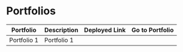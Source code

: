 # Portfolios

| Portfolio | Description |Deployed Link | Go to Portfolio |
| --- | --- | --- | --- |
| Portfolio 1 | Portfolio 1 |
